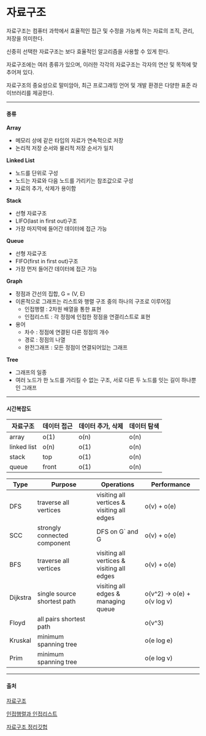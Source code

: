 # 자료구조

자료구조는 컴퓨터 과학에서 효율적인 접근 및 수정을 가능케 하는 자료의 조직, 관리, 저장을 의미한다. 

신중히 선택한 자료구조는 보다 효율적인 알고리즘을 사용할 수 있게 한다.

자료구조에는 여러 종류가 있으며, 이러한 각각의 자료구조는 각자의 연산 및 목적에 맞추어져 있다.

자료구조의 중요성으로 말미암아, 최근 프로그래밍 언어 및 개발 환경은 다양한 표준 라이브러리를 제공한다.

***

#### 종류

**Array**

* 메모리 상에 같은 타입의 자료가 연속적으로 저장
* 논리적 저장 순서와 물리적 저장 순서가 일치

**Linked List**

* 노드를 단위로 구성
* 노드는 자료와 다음 노드를 가리키는 참조값으로 구성
* 자료의 추가, 삭제가 용이함

**Stack**

* 선형 자료구조
* LIFO(last in first out)구조
* 가장 마지막에 들어간 데이터에 접근 가능

**Queue**

* 선형 자료구조
* FIFO(first in first out)구조
* 가장 먼저 들어간 데이터에 접근 가능

**Graph**

* 정점과 간선의 집합, G = (V, E)
* 이론적으로 그래프는 리스트와 행렬 구조 중의 하나의 구조로 이루어짐
  * 인접행렬 : 2차원 배열을 통한 표현
  * 인접리스트 : 각 정점에 인접한 정점을 연결리스트로 표현
* 용어
  * 차수 : 정점에 연결된 다른 정점의 개수
  * 경로 : 정점의 나열
  * 완전그래프 : 모든 정점이 연결되어있는 그래프

**Tree**

* 그래프의 일종
* 여러 노드가 한 노드를 가리킬 수 없는 구조, 서로 다른 두 노드를 잇는 길이 하나뿐인 그래프

***

#### 시간복잡도

| 자료구조    | 데이터 접근 | 데이터 추가, 삭제 | 데이터 탐색 |
| ----------- | ----------- | ----------------- | ----------- |
| array       | o(1)        | o(n)              | o(n)        |
| linked list | o(n)        | o(1)              | o(n)        |
| stack       | top         | o(1)              | o(n)        |
| queue       | front       | o(1)              | o(n)        |

| **Type** | Purpose                      | Operations                                       | Performance                 |
| -------- | ---------------------------- | ------------------------------------------------ | --------------------------- |
| DFS      | traverse all vertices        | visiting all vertices & <br />visiting all edges | o(v) + o(e)                 |
| SCC      | strongly connected component | DFS on G` and G                                  | o(v) + o(e)                 |
| BFS      | traverse all vertices        | visiting all vertices &<br />visiting all edges  | o(v) + o(e)                 |
| Dijkstra | single source shortest path  | visiting all edges &<br />managing queue         | o(v^2) -> o(e) + o(v log v) |
| Floyd    | all pairs shortest path      |                                                  | o(v^3)                      |
| Kruskal  | minimum spanning tree        |                                                  | o(e log e)                  |
| Prim     | minimum spanning tree        |                                                  | o(e log v)                  |

***

#### 출처

[자료구조]([https://ko.wikipedia.org/wiki/%EC%9E%90%EB%A3%8C_%EA%B5%AC%EC%A1%B0](https://ko.wikipedia.org/wiki/자료_구조))

[인접행렬과 인접리스트](https://sarah950716.tistory.com/12)

[자료구조 정리깃헙](https://github.com/JaeYeopHan/Interview_Question_for_Beginner/tree/master/DataStructure)



